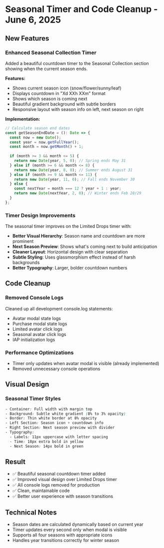 # Seasonal Timer and Code Cleanup - June 6, 2025

## New Features

### Enhanced Seasonal Collection Timer
Added a beautiful countdown timer to the Seasonal Collection section showing when the current season ends.

**Features:**
- Shows current season icon (snow/flower/sunny/leaf)
- Displays countdown in "Xd XXh XXm" format
- Shows which season is coming next
- Beautiful gradient background with subtle borders
- Responsive layout with season info on left, next season on right

**Implementation:**
```typescript
// Calculate season end dates
const getSeasonEndDate = (): Date => {
  const now = new Date();
  const year = now.getFullYear();
  const month = now.getMonth() + 1;
  
  if (month >= 3 && month <= 5) {
    return new Date(year, 5, 0); // Spring ends May 31
  } else if (month >= 6 && month <= 8) {
    return new Date(year, 8, 0); // Summer ends August 31
  } else if (month >= 9 && month <= 11) {
    return new Date(year, 11, 0); // Fall ends November 30
  } else {
    const nextYear = month === 12 ? year + 1 : year;
    return new Date(nextYear, 2, 0); // Winter ends Feb 28/29
  }
};
```

### Timer Design Improvements
The seasonal timer improves on the Limited Drops timer with:
- **Better Visual Hierarchy**: Season name and countdown are more prominent
- **Next Season Preview**: Shows what's coming next to build anticipation
- **Cleaner Layout**: Horizontal design with clear separation
- **Subtle Styling**: Uses glassmorphism effect instead of harsh backgrounds
- **Better Typography**: Larger, bolder countdown numbers

## Code Cleanup

### Removed Console Logs
Cleaned up all development console.log statements:
- Avatar modal state logs
- Purchase modal state logs
- Limited avatar click logs
- Seasonal avatar click logs
- IAP initialization logs

### Performance Optimizations
- Timer only updates when avatar modal is visible (already implemented)
- Removed unnecessary console operations

## Visual Design

### Seasonal Timer Styles
```css
- Container: Full width with margin top
- Background: Subtle white gradient (8% to 3% opacity)
- Border: Thin white border at 8% opacity
- Left Section: Season icon + countdown info
- Right Section: Next season preview with divider
- Typography: 
  - Labels: 11px uppercase with letter spacing
  - Time: 18px extra bold in yellow
  - Next Season: 14px bold in green
```

## Result
- ✅ Beautiful seasonal countdown timer added
- ✅ Improved visual design over Limited Drops timer
- ✅ All console logs removed for production
- ✅ Clean, maintainable code
- ✅ Better user experience with season transitions

## Technical Notes
- Season dates are calculated dynamically based on current year
- Timer updates every second only when modal is visible
- Supports all four seasons with appropriate icons
- Handles year transitions correctly for winter season 